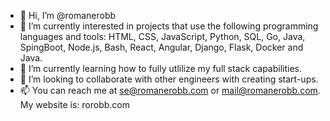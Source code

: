 - 👋 Hi, I’m @romanerobb
- 👀 I’m currently interested in projects that use the following programming languages and tools: HTML, CSS, JavaScript, Python, SQL, Go, Java, SpingBoot, Node.js, Bash, React, Angular, Django, Flask, Docker and Java.
- 🌱 I’m currently learning how to fully utlilize my full stack capabilities.
- 💞️ I’m looking to collaborate with other engineers with creating start-ups.
- 📫 You can reach me at se@romanerobb.com or mail@romanerobb.com. My website is: rorobb.com
